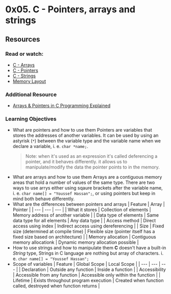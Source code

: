 # 0x05. C - Pointers, arrays and strings

## Resources

### Read or watch:

- [C - Arrays](https://www.tutorialspoint.com/cprogramming/c_arrays.htm)
- [C - Pointers](https://www.tutorialspoint.com/cprogramming/c_pointers.htm)
- [C - Strings](https://www.tutorialspoint.com/cprogramming/c_strings.htm)
- [Memory Layout](https://aticleworld.com/memory-layout-of-c-program/)

### Additional Resource

- [Arrays & Pointers in C Programming Explained](https://www.youtube.com/watch?feature=shared&v=bT5GTqZaYTk)

### Learning Objectives

- What are pointers and how to use them
    Pointers are variables that stores the addresses of another variables.
    It can be used by using an astyrisk (`*`) between the variable type
    and the variable name when we declare a variable, i. e. `char *name;`.
    > Note: when it's used as an expression it's called deferencing a pointer,
    > and it behaves differently. it allows us to manipulate/modify the data
    > the pointer points to in the memory.
- What are arrays and how to use them
    Arrays are a contiguous memory areas that hold a number of values of the same type.
    There are two ways to use arrys either using sqaure brackets after the variable name,
    i. e. `char name[] = "Youssef Hassan";`, or using pointers but keep in mind
    both behave differently.
- What are the differences between pointers and arrays
    | Feature | Array | Pointer |
    | --- | --- | --- |
    | What it stores | Collection of elements | Memory address of another variable |
    | Data type of elements | Same data type for all elements | Any data type |
    | Access method | Direct access using index | Indirect access using dereferencing |
    | Size | Fixed size (determined at compile time) | Flexible size (pointer itself has a fixed size based on architecture) |
    | Memory allocation | Contiguous memory allocationk | Dynamic memory allocation possible |
- How to use strings and how to manipulate them
    **C** doesn't have a built-in _String_ type, Strings in C language are nothing but array
    of characters. i. e. `char name[] = "Youssef Hassan";`
- Scope of variables
    | Feature | Global Scope | Local Scope |
    | --- | --- | --- |
    | Declaration | Outside any function | Inside a function |
    | Accessibility | Accessible from any function | Accessible only within the function |
    | Lifetime | Exists throughout program execution | Created when function called, destroyed when function returns |
